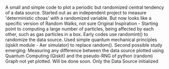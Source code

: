 A small and simple code to plot a periodic but randomized central tendency of
a data source. 
Started out as an independent project to measure 'deterministic choas' with a randomized variable.
But now looks like a specific version of Random Walks, not sure
Original Inspiration - Starting point to computing a large number of particles, being affected by each other, such as gas particles in a box.
Early codes use randomint() to randomize the data source.
Used simple quantum mechanical principles (qiskit module - Aer simulator) to replace random().
Second possible study emerging: Measuring any difference between the data source plotted using Quantum Computing (Qiskit) and the pseudo-RNG of python (random)
Graph not yet plotted. Will be done soon.
Only the Data Source initialized
